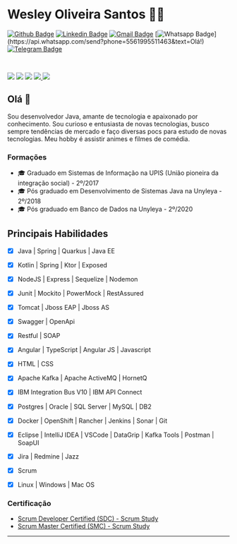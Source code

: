 # Wesley Oliveira Santos 👨‍💻

[![Github Badge](https://img.shields.io/badge/-Github-000?style=flat-square&logo=Github&logoColor=white&link=https://github.com/wesleyosantos91)](https://github.com/wesleyosantos91)
[![Linkedin Badge](https://img.shields.io/badge/-LinkedIn-blue?style=flat-square&logo=Linkedin&logoColor=white&link=https://www.linkedin.com/in/wesleyosantos91/)](https://www.linkedin.com/in/wesleyosantos91/)
[![Gmail Badge](https://img.shields.io/badge/-Gmail-c14438?style=flat-square&logo=Gmail&logoColor=white&link=mailto:wesleyosantos91@gmail.com)](mailto:wesleyosantos91@gmail.com/)
[![Whatsapp Badge](https://img.shields.io/badge/-Whatsapp-4CA143?style=flat-square&labelColor=4CA143&logo=whatsapp&logoColor=white&link=https://api.whatsapp.com/send?phone=5561995511463&text=Olá!)](https://api.whatsapp.com/send?phone=5561995511463&text=Olá!)
[![Telegram Badge](https://img.shields.io/badge/-Telegram-1ca0f1?style=flat-square&labelColor=1ca0f1&logo=telegram&logoColor=white&link=https://t.me/wesleyosantos91)](https://t.me/wesleyosantos91)

<br/>

<p>
  <img src="http://views.whatilearened.today/views/github/wesleyosantos91/views.svg" />
  <img src="https://img.shields.io/badge/Front End-Angular-f55247" />
  <img src="https://img.shields.io/badge/Back End-Java-f55247" />
  <a href="https://github.com/wesleyosantos91/">
    <img src="https://img.shields.io/github/followers/wesleyosantos91?color=%234CC61E&label=GitHub%20Followers%20%3A" />
  </a>
  <a href="https://github.com/wesleyosantos91?tab=repositories">
    <img src="https://badges.frapsoft.com/os/v2/open-source.svg?v=103" />
  </a>
</p>

## Olá 👋

Sou desenvolvedor Java, amante de tecnologia e apaixonado por conhecimento.
Sou curioso e entusiasta de novas tecnologias, busco sempre tendências de mercado e faço diversas pocs para estudo de novas tecnologias. 
Meu hobby é assistir animes e filmes de comédia.

### Formações
- 🎓 Graduado em Sistemas de Informação na UPIS (União pioneira da integração social) - 2º/2017
- 🎓 Pós graduado em Desenvolvimento de Sistemas Java na Unyleya - 2º/2018
- 🎓 Pós graduado em Banco de Dados na Unyleya - 2º/2020

## Principais Habilidades
- [x] Java | Spring | Quarkus | Java EE
- [x] Kotlin | Spring | Ktor | Exposed
- [x] NodeJS | Express | Sequelize | Nodemon
- [x] Junit | Mockito | PowerMock | RestAssured
- [x] Tomcat | Jboss EAP | Jboss AS
- [x] Swagger | OpenApi
- [x] Restful | SOAP
- [x] Angular | TypeScript | Angular JS | Javascript
- [x] HTML | CSS
- [x] Apache Kafka | Apache ActiveMQ | HornetQ
- [x] IBM Integration Bus V10 | IBM API Connect
- [x] Postgres | Oracle | SQL Server | MySQL | DB2 
- [x] Docker | OpenShift | Rancher | Jenkins | Sonar | Git
- [x] Eclipse | IntelliJ IDEA | VSCode | DataGrip | Kafka Tools | Postman | SoapUI 
- [x] Jira | Redmine | Jazz
- [x] Scrum
- [x] Linux | Windows | Mac OS 


### Certificação
- [Scrum Developer Certified (SDC) - Scrum Study
](https://drive.google.com/file/d/16a6FCaYtGK181u7FMQdaSUCv2mXBql25/view?usp=sharing)
- [Scrum Master Certified (SMC) - Scrum Study
](https://drive.google.com/file/d/17JpUXeW-UqZe-vyo-ncS1Jq6r2qmhMsC/view?usp=sharing)

---
